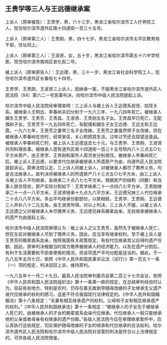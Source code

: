 ## 王贵学等三人与王远德继承案

上诉人（原审被告）：王贵学，男，六十三岁，黑龙江省哈尔滨市工人疗养院工人，现住哈尔滨市道外区南十四道街一百三十五号。

上诉人（原审第三人）：王贵刚，男，四十七岁，黑龙江省哈尔滨市太平区教育局干部，住址同上。

上诉人（原审第三人）：王淑贤，女，五十岁，黑龙江省哈尔滨市第五十六中学校医，现住哈尔滨市南岗区宣化街二号。

被上诉人（原审原告人）：王远德，男，三十一岁，黑龙江省社会科学院工人，现住哈尔滨市道外区长春街七十四号。

王贵学、王贵刚、王淑贤三上诉人，因继承一案，不服黑龙江省哈尔滨市道外区人民法院（84）第六二一号民事判决，向哈尔滨市中级人民法院提起上诉。

哈尔滨市中级人民法院经审理查明：三上诉人与被上诉人王远德系叔侄、姑侄关系。被继承人王明远、李春岭夫妇分别于一九六三年、一九八四年死亡。被继承人婚生王贵学、王贵芳、王贵昌、王淑贤、王贵刚五名子女。王贵昌早已死亡，无配偶和子女。王贵芳于一九五四年死亡，有配偶和婚生子女王远德、王远文和王远霞。一九六七年，王贵芳之妻带三名子女改嫁。王贵芳之妻虽然带子女改嫁，但在被继承人李春岭在世时，经常来往，关心照顾其生活，过年过节还去探望送食品。被继承人李春岭死亡时，被上诉人王远德送去七十元，与王贵学、王贵刚、王淑贤共同料理丧事。被继承人遗有道外区南十四道街一百三十五号院内八十三点五○七平方米房产，由王贵学、王贵刚和案外人周洪发分别居住。被继承人李春岭死亡后，被上诉人王远德，以要求代位继承被继承人所遗房产为由，向道外区人民法院提起诉讼。原审法院认定，三上诉人同被上诉人，对被继承人都尽了赡养义务，均是合法继承人。故判决将被继承人的所遗房产八十三点五○七平方米，由三上诉人与被上诉人平均继承，各继承二十点八七七平方米。根据房产的结构（间数）和当事人居住现状，房产实际分割如下：王贵学继承二十一点四八七平方米，王贵刚继承二十一点一八平方米，王淑贤继承十九点九六平方米，王远德兄妹三人代位继承二十点八八平方米。多出平均继承份额部份，以款相抵，王贵学、王贵刚、王远德三人共补八十二元五角，由王淑贤所得。对以上判决，三上诉人不服，以被上诉人王远德之父对被继承人未尽赡养义务，王远德兄妹系晚辈血亲，无权继承被继承人的遗产为由提起上诉。

哈尔滨市中级人民法院审理认为：被上诉人之父王贵芳，虽然先于被继承人死亡，但在生前对被继承人尽到了赡养义务，因此，应当享有继承权利。至于被上诉人是王贵芳的晚辈直系血亲，按照我国有关政策规定，有权代位继承其父应得的遗产份额。因此，原审判决根据当时双方赡养被继承人的经济能力，以及在遗产分割后，有利于生活需要和不损害使用的情况，将该项遗产平均分配是适当的。据此，于一九八五年五月七日，依照《中华人民共和国民事诉讼法（试行）》第一百五十一条（一）项的规定，判决驳回上诉，维持原判。

一九八五年十一月二十九日，最高人民法院审判委员会第二百三十七次会议，依照《中华人民共和国人民法院组织法》第十一条第一款的规定，在总结审判经验时认为，目前有些地方，特别是农村，仍存在着无故剥夺随母改嫁的子女继承生父遗产或代位继承的权利的陋习，这是不符合我国现行法律规定的。《中华人民共和国婚姻法》第十八条规定：“夫妻有相互继承遗产的权利。父母和子女有相互继承遗产的权利。”《中华人民共和国继承法》第十一条规定：“被继承人的子女先于被继承人死亡的，由被继承人的子女的晚辈直系血亲代位继承。代位继承人一般只能继承他的父亲或者母亲有权继承的遗产份额。”各级人民法院今后在审理继承案件中，应认真执行这些规定，切实保护随母改嫁的子女的继承和代位继承的合法权利。哈尔滨市道外区人民法院和哈尔滨市中级人民法院对该案的判决是符合以上法律规定的，可供各级人民法院借鉴。

